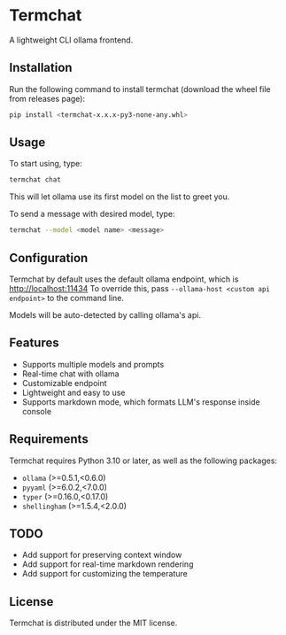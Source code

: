 # Termchat

A lightweight CLI ollama frontend.

## Installation

Run the following command to install termchat (download the wheel file from releases page):

```bash
pip install <termchat-x.x.x-py3-none-any.whl>
```

## Usage

To start using, type:

```bash
termchat chat
```

This will let ollama use its first model on the list to greet you.

To send a message with desired model, type:

```bash
termchat --model <model name> <message>
```

## Configuration

Termchat by default uses the default ollama endpoint, which is <http://localhost:11434>
To override this, pass `--ollama-host <custom api endpoint>` to the command line.

Models will be auto-detected by calling ollama's api.

## Features

* Supports multiple models and prompts
* Real-time chat with ollama
* Customizable endpoint
* Lightweight and easy to use
* Supports markdown mode, which formats LLM's response inside console

## Requirements

Termchat requires Python 3.10 or later, as well as the following packages:

* `ollama` (>=0.5.1,<0.6.0)
* `pyyaml` (>=6.0.2,<7.0.0)
* `typer` (>=0.16.0,<0.17.0)
* `shellingham` (>=1.5.4,<2.0.0)

## TODO

* Add support for preserving context window
* Add support for real-time markdown rendering
* Add support for customizing the temperature

## License

Termchat is distributed under the MIT license.
